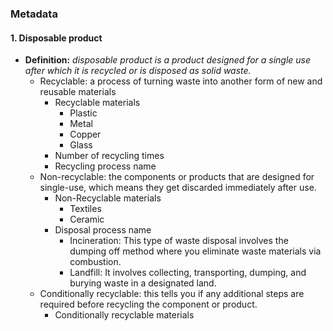 ### Metadata

#### 1.  Disposable product 
- **Definition:** *disposable product is a product designed for a single use after which it is recycled or is disposed as solid waste.*
   - Recyclable: a process of turning waste into another form of new and reusable materials 
      - Recyclable materials
        - Plastic
        - Metal
        - Copper
        - Glass
      - Number of recycling times
      - Recycling process name
   - Non-recyclable: the components or products that are designed for single-use, which means they get discarded immediately after use.
     - Non-Recyclable materials
        - Textiles
        - Ceramic
     - Disposal process name
        - Incineration: This type of waste disposal involves the dumping off method where you eliminate waste materials via combustion.
        - Landfill: It involves collecting, transporting, dumping, and burying waste in a designated land.
   - Conditionally recyclable: this tells you if any additional steps are required before recycling the component or product. 
     - Conditionally recyclable materials   
